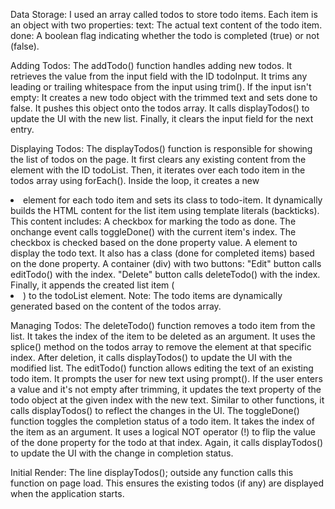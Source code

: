 Data Storage:
I used an array called todos to store todo items. Each item is an object with two properties:
text: The actual text content of the todo item.
done: A boolean flag indicating whether the todo is completed (true) or not (false).


Adding Todos:
The addTodo() function handles adding new todos.
It retrieves the value from the input field with the ID todoInput.
It trims any leading or trailing whitespace from the input using trim().
If the input isn't empty:
It creates a new todo object with the trimmed text and sets done to false.
It pushes this object onto the todos array.
It calls displayTodos() to update the UI with the new list.
Finally, it clears the input field for the next entry.


Displaying Todos:
The displayTodos() function is responsible for showing the list of todos on the page.
It first clears any existing content from the element with the ID todoList.
Then, it iterates over each todo item in the todos array using forEach().
Inside the loop, it creates a new <li> element for each todo item and sets its class to todo-item.
It dynamically builds the HTML content for the list item using template literals (backticks). This content includes:
A checkbox for marking the todo as done. The onchange event calls toggleDone() with the current item's index. The checkbox is checked based on the done property value.
A <span> element to display the todo text. It also has a class (done for completed items) based on the done property.
A container (div) with two buttons:
"Edit" button calls editTodo() with the index.
"Delete" button calls deleteTodo() with the index.
Finally, it appends the created list item (<li>) to the todoList element.
Note: The todo items are dynamically generated based on the content of the todos array.


Managing Todos:
The deleteTodo() function removes a todo item from the list.
It takes the index of the item to be deleted as an argument.
It uses the splice() method on the todos array to remove the element at that specific index.
After deletion, it calls displayTodos() to update the UI with the modified list.
The editTodo() function allows editing the text of an existing todo item.
It prompts the user for new text using prompt().
If the user enters a value and it's not empty after trimming, it updates the text property of the todo object at the given index with the new text.
Similar to other functions, it calls displayTodos() to reflect the changes in the UI.
The toggleDone() function toggles the completion status of a todo item.
It takes the index of the item as an argument.
It uses a logical NOT operator (!) to flip the value of the done property for the todo at that index.
Again, it calls displayTodos() to update the UI with the change in completion status.


Initial Render:
The line displayTodos(); outside any function calls this function on page load. This ensures the existing todos (if any) are displayed when the application starts.


